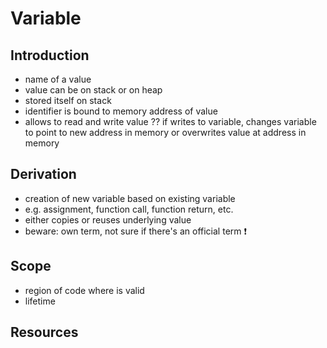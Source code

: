 # Variable



## Introduction

- name of a value
- value can be on stack or on heap
- stored itself on stack
- identifier is bound to memory address of value
- allows to read and write value
?? if writes to variable, changes variable to point to new address in memory or overwrites value at address in memory



## Derivation

- creation of new variable based on existing variable
- e.g. assignment, function call, function return, etc.
- either copies or reuses underlying value
- beware: own term, not sure if there's an official term ❗️



## Scope

- region of code where is valid
- lifetime



## Resources
